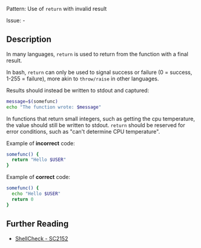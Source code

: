 Pattern: Use of `return` with invalid result

Issue: -

## Description

In many languages, `return` is used to return from the function with a final result.

In bash, `return` can only be used to signal success or failure (0 = success, 1-255 = failure), more akin to `throw/raise` in other languages.

Results should instead be written to stdout and captured:

```sh
message=$(somefunc)
echo "The function wrote: $message"
```

In functions that return small integers, such as getting the cpu temperature, the value should still be written to stdout. `return` should be reserved for error conditions, such as "can't determine CPU temperature".

Example of **incorrect** code:

```sh
somefunc() {
  return "Hello $USER"
}
```

Example of **correct** code:

```sh
somefunc() {
  echo "Hello $USER"
  return 0
}
```

## Further Reading

* [ShellCheck - SC2152](https://github.com/koalaman/shellcheck/wiki/SC2152)
